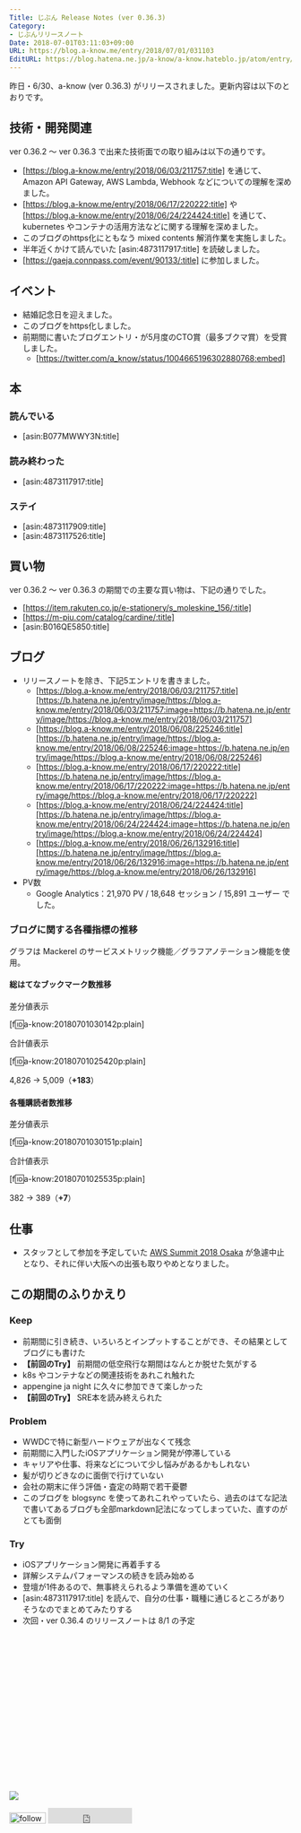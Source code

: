 ```yaml
---
Title: じぶん Release Notes (ver 0.36.3)
Category:
- じぶんリリースノート
Date: 2018-07-01T03:11:03+09:00
URL: https://blog.a-know.me/entry/2018/07/01/031103
EditURL: https://blog.hatena.ne.jp/a-know/a-know.hateblo.jp/atom/entry/10257846132596846647
---
```


昨日・6/30、a-know (ver 0.36.3) がリリースされました。更新内容は以下のとおりです。


<!-- more -->


## 技術・開発関連
ver 0.36.2 〜 ver 0.36.3 で出来た技術面での取り組みは以下の通りです。

- [https://blog.a-know.me/entry/2018/06/03/211757:title] を通じて、Amazon API Gateway, AWS Lambda, Webhook などについての理解を深めました。
- [https://blog.a-know.me/entry/2018/06/17/220222:title] や [https://blog.a-know.me/entry/2018/06/24/224424:title] を通じて、kubernetes やコンテナの活用方法などに関する理解を深めました。
- このブログのhttps化にともなう mixed contents 解消作業を実施しました。
- 半年近くかけて読んでいた [asin:4873117917:title] を読破しました。
- [https://gaeja.connpass.com/event/90133/:title] に参加しました。


## イベント
- 結婚記念日を迎えました。
- このブログをhttps化しました。
- 前期間に書いたブログエントリ・が5月度のCTO賞（最多ブクマ賞）を受賞しました。
    - [https://twitter.com/a_know/status/1004665196302880768:embed]



## 本
### 読んでいる
- [asin:B077MWWY3N:title]

### 読み終わった
- [asin:4873117917:title]


### ステイ
* [asin:4873117909:title]
* [asin:4873117526:title]


## 買い物
ver 0.36.2 〜 ver 0.36.3 の期間での主要な買い物は、下記の通りでした。

- [https://item.rakuten.co.jp/e-stationery/s_moleskine_156/:title]
- [https://m-piu.com/catalog/cardine/:title]
- [asin:B016QE5850:title]



## ブログ
* リリースノートを除き、下記5エントリを書きました。
    * [https://blog.a-know.me/entry/2018/06/03/211757:title][https://b.hatena.ne.jp/entry/image/https://blog.a-know.me/entry/2018/06/03/211757:image=https://b.hatena.ne.jp/entry/image/https://blog.a-know.me/entry/2018/06/03/211757]
    * [https://blog.a-know.me/entry/2018/06/08/225246:title][https://b.hatena.ne.jp/entry/image/https://blog.a-know.me/entry/2018/06/08/225246:image=https://b.hatena.ne.jp/entry/image/https://blog.a-know.me/entry/2018/06/08/225246]
    * [https://blog.a-know.me/entry/2018/06/17/220222:title][https://b.hatena.ne.jp/entry/image/https://blog.a-know.me/entry/2018/06/17/220222:image=https://b.hatena.ne.jp/entry/image/https://blog.a-know.me/entry/2018/06/17/220222]
    * [https://blog.a-know.me/entry/2018/06/24/224424:title][https://b.hatena.ne.jp/entry/image/https://blog.a-know.me/entry/2018/06/24/224424:image=https://b.hatena.ne.jp/entry/image/https://blog.a-know.me/entry/2018/06/24/224424]
    * [https://blog.a-know.me/entry/2018/06/26/132916:title][https://b.hatena.ne.jp/entry/image/https://blog.a-know.me/entry/2018/06/26/132916:image=https://b.hatena.ne.jp/entry/image/https://blog.a-know.me/entry/2018/06/26/132916]
* PV数
    * Google Analytics：21,970 PV / 18,648 セッション / 15,891 ユーザー でした。


### ブログに関する各種指標の推移

グラフは Mackerel のサービスメトリック機能／グラフアノテーション機能を使用。

#### 総はてなブックマーク数推移

差分値表示

[f:id:a-know:20180701030142p:plain]

合計値表示

[f:id:a-know:20180701025420p:plain]

4,826 → 5,009（<b>+183</b>）


#### 各種購読者数推移

差分値表示

[f:id:a-know:20180701030151p:plain]

合計値表示

[f:id:a-know:20180701025535p:plain]


382 → 389（<b>+7</b>）


## 仕事
- スタッフとして参加を予定していた [AWS Summit 2018 Osaka](https://www.awssummit.tokyo/osaka/) が急遽中止となり、それに伴い大阪への出張も取りやめとなりました。


## この期間のふりかえり
### Keep
- 前期間に引き続き、いろいろとインプットすることができ、その結果としてブログにも書けた
- **【前回のTry】** 前期間の低空飛行な期間はなんとか脱せた気がする
- k8s やコンテナなどの関連技術をあれこれ触れた
- appengine ja night に久々に参加できて楽しかった
- **【前回のTry】** SRE本を読み終えられた


### Problem
- WWDCで特に新型ハードウェアが出なくて残念
- 前期間に入門したiOSアプリケーション開発が停滞している
- キャリアや仕事、将来などについて少し悩みがあるかもしれない
- 髪が切りどきなのに面倒で行けていない
- 会社の期末に伴う評価・査定の時期で若干憂鬱
- このブログを blogsync を使ってあれこれやっていたら、過去のはてな記法で書いてあるブログも全部markdown記法になってしまっていた、直すのがとても面倒

### Try
- iOSアプリケーション開発に再着手する
- 詳解システムパフォーマンスの続きを読み始める
- 登壇が1件あるので、無事終えられるよう準備を進めていく
- [asin:4873117917:title] を読んで、自分の仕事・職種に通じるところがありそうなのでまとめてみたりする
- 次回・ver 0.36.4 のリリースノートは 8/1 の予定



<div>
<br>
<script async src="//pagead2.googlesyndication.com/pagead/js/adsbygoogle.js"></script>
<!-- article-bottom2 -->
<ins class="adsbygoogle"
     style="display:inline-block;width:300px;height:250px"
     data-ad-client="ca-pub-3463034538369189"
     data-ad-slot="5274552934"></ins>
<script>
(adsbygoogle = window.adsbygoogle || []).push({});
</script>

<a href="http://bit.ly/grass-graph" target='blank' rel="nofollow"><img src="https://cdn-ak.f.st-hatena.com/images/fotolife/a/a-know/20170405/20170405220342.png"></a>
<br>
</div>

<div>
<a href='https://cloud.feedly.com/#subscription%2Ffeed%2Fhttp%3A%2F%2Fblog.a-know.me%2Ffeed'  target='blank'><img id='feedlyFollow' src='https://s3.feedly.com/img/follows/feedly-follow-rectangle-volume-small_2x.png' alt='follow us in feedly' width='65' height='20'></a>



<iframe src="https://blog.hatena.ne.jp/a-know/a-know.hateblo.jp/subscribe/iframe" allowtransparency="true" frameborder="0" scrolling="no" width="150" height="28"></iframe>
</div>



<script src="https://moshi-moshi.moshimo.works/moshimoshi/a_know_blog/2018-07-01-031103?title=%E3%81%98%E3%81%B6%E3%82%93%20Release%20Notes%20(ver%200.36.3)"></script>
